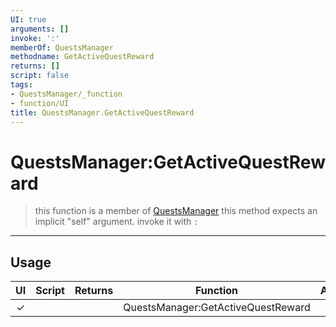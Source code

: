 ```yaml
---
UI: true
arguments: []
invoke: ':'
memberOf: QuestsManager
methodname: GetActiveQuestReward
returns: []
script: false
tags:
- QuestsManager/_function
- function/UI
title: QuestsManager.GetActiveQuestReward
---
```

# QuestsManager:GetActiveQuestReward
> this function is a member of [QuestsManager](civ-6/lua/QuestsManager.md)
> this method expects an implicit "self" argument. invoke it with `:`
-----
## Usage
|  UI | Script | Returns | Function | Arguments |
|:---:|:------:|-------:|:--------:|:---------|
|✓| ||QuestsManager:GetActiveQuestReward||
